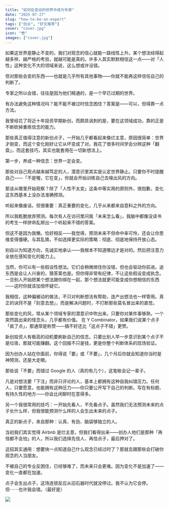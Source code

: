 ```yaml
---
title: "如何在变动的世界中成为专家"
date: "2025-07-27"
slug: "how-to-be-an-expert"
tags: ["创业", "好文推荐"]
cover: "cover.jpg"
icon: "😎"
images: ["cover.jpg"]
---
```

如果这世界是静止不变的，我们对观念的信心就能一路线性上升。某个想法经得起越多样、越严格的考验，就越可能是真的。许多人其实默默相信这一点——对「人性」这种变化不大的领域来说，这么想或许没错。



但对那些会变的东西——也就是几乎所有其他事物——你就不能再这样信任自己的判断了。



专家之所以会错，往往是因为他们精通的，是一个早已过期的世界。



有办法避免这种情况吗？能不能不被过时信念困住？答案是——可以，但得靠一点方法。



我曾经花了将近十年投资早期新创，而颇具讽刺的是，要在这领域成功，靠的正是不断砍掉重练信念的能力。



那些真正值得注意的新创点子，一开始几乎都看起来像烂主意，原因很简单：世界才刚变，而这个变化刚好让它从坏变成了对。我花了很多时间学会分辨这种「翻盘」，而这套技巧，其实也能套用在一切新想法上。



第一步，养成一种信念：世界一定会变。



那些对自己观点越来越笃定的人，潜意识里其实是认定世界静止。只要你不时提醒自己——「不是喔，它在变」，你就会开始训练自己去嗅出风的方向。



那该从哪里开始观察？除了「人性不太变」这条中等实用的原则外，很抱歉，变化这东西基本上没办法准确预测。



听起来像废话，但很重要：真正重要的变化，几乎从来都来自意料之外的方向。



所以我乾脆放弃预测。每次有人在访问里问我「未来怎么看」，我脑中都像没读书的考生一样拼命乱掰出一个听起来不错的答案。



但这不是因为我懒。恰好相反——我觉得，预测未来不但命中率可怜，还会让你思维变得僵硬。与其乱猜，不如选择更实际的策略：彻底、彻底地保持开放心态。



别自以为知道方向，先诚实地承认——我根本不知道哪边才是对的。然后把注意力全放在感知变化的能力上。



当然，你可以有一些假设性想法。它们会稍微绑住你没错，但也会驱动你前进。追东西是会让人兴奋的，猜答案也是。但你得非常有纪律，不让这些假设变成执念。
一旦别人开始把某个想法跟你绑在一起，那个想法就更可能变成你想相信的东西——这时你就该加倍怀疑它。



我相信，这种偏被动的做法，不只对判断想法有帮助，连产出想法也一样管用。真正的诀窍不是「刻意去想」，而是解决问题时，不打断那些莫名冒出来的直觉。



那些变化的风，常从某个领域专家的潜意识中吹出来。只要你对某件事够熟，一个突然跳出来的怪念头，几乎都有价值。
在 Y Combinator，如果我们说某个点子「疯了点」，那通常是称赞——搞不好还比「这点子不错」更赞。



新创投资人有极高的动机要刷新自己的信念。只要比别人早一步意识到某个点子不是垃圾，那就可能赚翻。这个回报不只是钱，更是你整个判断体系的现场验证。



因为创办人站在你面前，你得说「要」或「不要」，几个月后你就会知道你当时是神预测，还是大走眼。



那些说「不要」而错过 Google 的人（真的有几个），这笔帐会记一辈子。



凡是对想法要「下注」而非只评论的人，基本上都拥有这种自我纠错压力。任何人，只要愿意，也能拥有这种压力——你只要公开写下自己的判断。写在有标题、有持久性的地方——你会比闲聊时在意得多。



另一个我很常用的技巧：一开始先看人，不先看点子。虽然我们无法预测未来的点子长什么样，但我很能预测什么样的人会生出未来的点子。



真正的新点子，来自那种：认真、有劲、脑袋够独立的人。



当初我们其实觉得 Airbnb 是烂主意，但我们看得出来——创办人他们是那种「再怪都不会怕」的人，所以我们选择先信人、再信点子，最后押对了。



这招其实通用：想要快一点知道自己什么观念已经过时了？那就去跟那些会打破你观念的人当朋友。



不被自己的专业反困住，已经够难了，而未来只会更难。因为变化不是加速了——变化一直都在加速。



点子会生出点子，这场连锁反应从旧石器时代就没停过。我不认为它会停。
但⋯⋯也许我会错。（最好是）




![](https://prod-files-secure.s3.us-west-2.amazonaws.com/112d0858-5090-4d34-a606-b75eb8d65fd2/46476355-9cf3-4e99-9b7a-3531bc426380/1000202064.png?X-Amz-Algorithm=AWS4-HMAC-SHA256&X-Amz-Content-Sha256=UNSIGNED-PAYLOAD&X-Amz-Credential=ASIAZI2LB466RXAF3TYB%2F20250811%2Fus-west-2%2Fs3%2Faws4_request&X-Amz-Date=20250811T031406Z&X-Amz-Expires=3600&X-Amz-Security-Token=IQoJb3JpZ2luX2VjEKn%2F%2F%2F%2F%2F%2F%2F%2F%2F%2FwEaCXVzLXdlc3QtMiJHMEUCIGVuXpI0aaslc%2FFkdd7aRJEBWrudNHR3H%2FoJcvnoyJKTAiEA6YKl4%2Fu6o5MyhuMDwqmQVn8IQ7f3DDq5CUF0osCY2rUqiAQI4v%2F%2F%2F%2F%2F%2F%2F%2F%2F%2FARAAGgw2Mzc0MjMxODM4MDUiDJpTEf2W0KMppIkENCrcA8dZvtMOVJigj71Kt5l3fOGFdbnJvu886hWZGtnHSC%2BLMmGxnUjW9KREmlpDKX3r6b%2BkU74xBTbUHiI6ab4jMS7%2FSWFQZ5UPMCYIylcaMDZ2KWq8I0eoNHo6nAk3wzWoUEUOw9BzVy9PaIHepVsVWioUNAWB6xcorX%2BCaWaipXxV1GoQbtouJNd2qCqqk1sweeT1LpXcPticqem62VJrHwiFcPPdct%2B%2FdtmF7cTFuVEEIuD3nUqkdSPR2pOndbrYvtlCiBlbVpMIoxOZ%2BMOTBvzPRNGU501F856l1qriQV1Vl29ENV%2FhSu94BCqAmd3WpnX7UADcmdU0n71UFYrHSrxAXMB7LLcfTxKPjKWEbRd11Kysp0xbbtsZK5kNTCceSLGDoA2q3AGz2ttjPrLU%2B8ZkO9aaeROqXdw9%2BtrJAg%2FqsmEyCTtv1toT7%2F4pK41xQkehqeOESzv8O5hJ0EZVwYnB8mERwktIeO7JSRVeb0tRz%2BFMGkbnbfo7cRa490spibj%2BSDIob4T6JeN80BxQHaA8tmiZdxsxlwWt1bymUupofkIFGPDemejLCwWjguQQQrEmM74ANrFeoN22qe1saT%2B%2Fj1arPnIW6nvO1YaFDhKz7Y7cP53fAubRLsnNMM2E5cQGOqUBneHeyZ2sTTfcxEf6oVb8bWw2VRF7FfjDyi%2BkWmwY0dlLBzQ2dgS6o27Ia%2BOnHJugmrAmNYOY2FpB2FAbMkU7rI7P%2BmRKJ82xNHidOfh79tAtU7JhU4x3Az7xIYWBSKmod2jaSkKxU2D4M92LCit2iLV7uwVaqqtcADfCXWRhQK%2FYhFRkW1GpUuABjZBoEr1GWY328Dw69utbcE2hX1s5GkjMs64F&X-Amz-Signature=31b2e8eb0d5bc690a99150df820e41d170ef224172dcf0a9a30b00aee96bb25f&X-Amz-SignedHeaders=host&x-amz-checksum-mode=ENABLED&x-id=GetObject)

